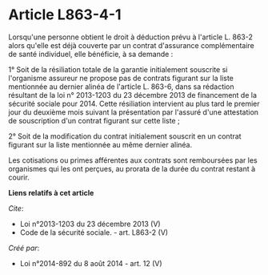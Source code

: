 # Article L863-4-1

Lorsqu'une personne obtient le droit à déduction prévu à l'article L. 863-2 alors qu'elle est déjà couverte par un contrat
d'assurance complémentaire de santé individuel, elle bénéficie, à sa demande : 

1° Soit de la résiliation totale de la garantie initialement souscrite si l'organisme assureur ne propose pas de contrats
figurant sur la liste mentionnée au dernier alinéa de l'article L. 863-6, dans sa rédaction résultant de la loi n° 2013-1203
du 23 décembre 2013 de financement de la sécurité sociale pour 2014. Cette résiliation intervient au plus tard le premier
jour du deuxième mois suivant la présentation par l'assuré d'une attestation de souscription d'un contrat figurant sur cette
liste ; 

2° Soit de la modification du contrat initialement souscrit en un contrat figurant sur la liste mentionnée au même dernier
alinéa. 

Les cotisations ou primes afférentes aux contrats sont remboursées par les organismes qui les ont perçues, au prorata de la
durée du contrat restant à courir.

**Liens relatifs à cet article**

_Cite_:

  - Loi n°2013-1203  du 23 décembre 2013 (V)
  - Code de la sécurité sociale. - art. L863-2 (V)

_Créé par_:

  - Loi n°2014-892 du 8 août 2014 - art. 12 (V)
